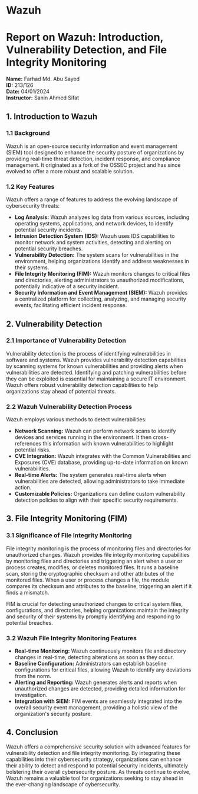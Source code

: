 # Wazuh
# Report on Wazuh: Introduction, Vulnerability Detection, and File Integrity Monitoring

**Name:** Farhad Md. Abu Sayed  
**ID:** 213/126  
**Date:** 04/01/2024  
**Instructor:** Sanin Ahmed Sifat

## 1. Introduction to Wazuh

### 1.1 Background
Wazuh is an open-source security information and event management (SIEM) tool designed to enhance the security posture of organizations by providing real-time threat detection, incident response, and compliance management. It originated as a fork of the OSSEC project and has since evolved to offer a more robust and scalable solution.

### 1.2 Key Features
Wazuh offers a range of features to address the evolving landscape of cybersecurity threats:
- **Log Analysis:** Wazuh analyzes log data from various sources, including operating systems, applications, and network devices, to identify potential security incidents.
- **Intrusion Detection System (IDS):** Wazuh uses IDS capabilities to monitor network and system activities, detecting and alerting on potential security breaches.
- **Vulnerability Detection:** The system scans for vulnerabilities in the environment, helping organizations identify and address weaknesses in their systems.
- **File Integrity Monitoring (FIM):** Wazuh monitors changes to critical files and directories, alerting administrators to unauthorized modifications, potentially indicative of a security incident.
- **Security Information and Event Management (SIEM):** Wazuh provides a centralized platform for collecting, analyzing, and managing security events, facilitating efficient incident response.

## 2. Vulnerability Detection

### 2.1 Importance of Vulnerability Detection
Vulnerability detection is the process of identifying vulnerabilities in software and systems. Wazuh provides vulnerability detection capabilities by scanning systems for known vulnerabilities and providing alerts when vulnerabilities are detected. Identifying and patching vulnerabilities before they can be exploited is essential for maintaining a secure IT environment. Wazuh offers robust vulnerability detection capabilities to help organizations stay ahead of potential threats.

### 2.2 Wazuh Vulnerability Detection Process
Wazuh employs various methods to detect vulnerabilities:
- **Network Scanning:** Wazuh can perform network scans to identify devices and services running in the environment. It then cross-references this information with known vulnerabilities to highlight potential risks.
- **CVE Integration:** Wazuh integrates with the Common Vulnerabilities and Exposures (CVE) database, providing up-to-date information on known vulnerabilities.
- **Real-time Alerts:** The system generates real-time alerts when vulnerabilities are detected, allowing administrators to take immediate action.
- **Customizable Policies:** Organizations can define custom vulnerability detection policies to align with their specific security requirements.

## 3. File Integrity Monitoring (FIM)

### 3.1 Significance of File Integrity Monitoring
File integrity monitoring is the process of monitoring files and directories for unauthorized changes. Wazuh provides file integrity monitoring capabilities by monitoring files and directories and triggering an alert when a user or process creates, modifies, or deletes monitored files. It runs a baseline scan, storing the cryptographic checksum and other attributes of the monitored files. When a user or process changes a file, the module compares its checksum and attributes to the baseline, triggering an alert if it finds a mismatch.

FIM is crucial for detecting unauthorized changes to critical system files, configurations, and directories, helping organizations maintain the integrity and security of their systems by promptly identifying and responding to potential breaches.

### 3.2 Wazuh File Integrity Monitoring Features
- **Real-time Monitoring:** Wazuh continuously monitors file and directory changes in real-time, detecting alterations as soon as they occur.
- **Baseline Configuration:** Administrators can establish baseline configurations for critical files, allowing Wazuh to identify any deviations from the norm.
- **Alerting and Reporting:** Wazuh generates alerts and reports when unauthorized changes are detected, providing detailed information for investigation.
- **Integration with SIEM:** FIM events are seamlessly integrated into the overall security event management, providing a holistic view of the organization's security posture.

## 4. Conclusion
Wazuh offers a comprehensive security solution with advanced features for vulnerability detection and file integrity monitoring. By integrating these capabilities into their cybersecurity strategy, organizations can enhance their ability to detect and respond to potential security incidents, ultimately bolstering their overall cybersecurity posture. As threats continue to evolve, Wazuh remains a valuable tool for organizations seeking to stay ahead in the ever-changing landscape of cybersecurity.
